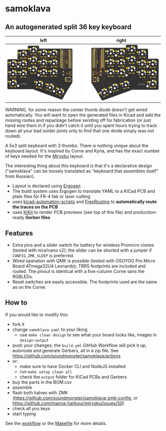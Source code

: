 # samoklava
## An autogenerated split 36 key keyboard

left | right
-|-
![left](images/board-front.png) | ![right](images/board-back.png)

WARNING, for some reason the center thumb diode doesn't get wired automatically. 
You will want to open the generated files in Kicad and add the missing routes and repackage before sending off for fabrication
(or just hand wire them in if you didn't catch it until you spent hours trying to track down all your bad solder joints 
only to find that one diode simply was not routed).

A 5x3 split keyboard with 3 thumbs. There is nothing unique about the keyboard layout. It's inspired by Corne and Kyria, and
has the exact number of keys needed for the [Miryoku](https://github.com/manna-harbour/miryoku) layout.

The interesting thing about this keyboard is that it's a declarative design ("samoklava" can be loosely translated as
"keyboard that assembles itself" from Russian).
* Layout is declared using [Ergogen](https://github.com/mrzealot/ergogen/)
* The build system uses Ergogen to translate YAML to a KiCad PCB and plate files for FR-4 fab or laser cutting
* uses [kicad-automation-scripts](https://github.com/productize/kicad-automation-scripts) and [FreeRouting](https://github.com/freerouting/freerouting) to **automatically route the traces on the PCB**
* uses [KiKit](https://github.com/yaqwsx/KiKit) to render PCB previews (see top of this file) and production-ready **Gerber files**

## Features

* Extra pins and a slider switch for battery for wireless Promicro clones (tested with nice!nano v2); the slider can be
  shorted with a jumper if `CONFIG_ZMK_SLEEP` is preferred.
* Wired operation with QMK is possible (tested with OSOYOO Pro Micro Board ATmega32U4 Leonardo); TRRS footprints are included and routed. The pinout is
  identical with a five-column Corne sans the RGBLEDs.
* Reset switches are easily accessible. The footprints used are the same as on the Corne.

## How to

If you would like to modify this:
* fork it
* change `samoklava.yaml` to your liking
  * use `make clean design` to see what your board looks like, images in `design-output`
* push your changes; the `build.yml` GitHub Workflow will pick it up, autoroute and generate Gerbers, all in a zip file.
  See https://github.com/soundmonster/samoklava/actions
* or:
  * make sure to have Docker CLI and NodeJS installed
  * run `make setup clean all`
  * check the `output` folder for KiCad PCBs and Gerbers
* buy the parts in the BOM.csv
* assemble
* flash both halves with ZMK (https://github.com/soundmonster/samoklava-zmk-config, or https://github.com/manna-harbour/miryoku/issues/50)
* check all you keys
* start typing

See the [workflow](.github/workflows/build.yml) or the [Makefile](Makefile) for more details.
